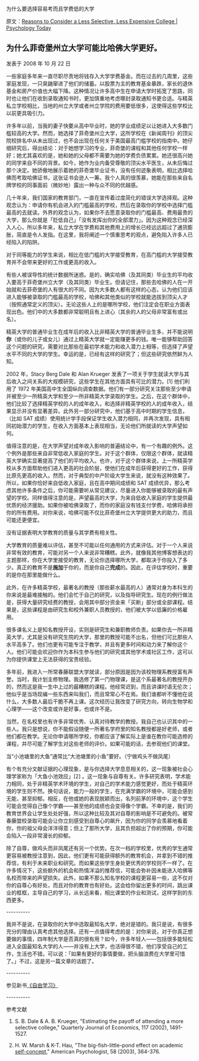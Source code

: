 为什么要选择容易考而且学费低的大学

原文：[Reasons to Consider a Less Selective, Less Expensive College | Psychology Today](https://www.psychologytoday.com/us/blog/freedom-learn/200810/reasons-consider-less-selective-less-expensive-college)

## 为什么菲奇堡州立大学可能比哈佛大学更好。

发表于 2008 年 10 月 22 日

一些家庭多年来一直尽职尽责地将钱存入大学学费基金。而在过去的几周里，这些家庭发现，一只臭鼬窜进了他们的储蓄。以股票为主的教育基金暴跌，家长的退休基金和房产价值也大幅下降。这种情况让许多高中生在申请大学时拓宽了思路，同时也让他们在收到录取通知书时，更加慎重地考虑哪封录取通知书更合适。与精英私立学校相比，当地的州立大学或者州立学院的费用要低很多，这使得这些学校比以前更具吸引力。

许多年以前，当我的妻子快要从高中毕业时，她的学业成绩足以让她进入大多数门槛较高的大学。然而，她选择了菲奇堡州立大学，这所学校在《新闻周刊》的顶尖院校排名中从未出现过，也不会出现在任何关于美国最高门槛学校的指南中。她仔细研究后，得出结论：对于她想学习的专业，菲奇堡的课程和其他任何学校一样好；她尤其喜欢的是，她和她的父母都不需要为她的学费负债累累。她还很高兴她的同学来自不同的背景。如今，她作为业内备受尊敬的顶尖水平医生，从未后悔过那个决定。她骄傲地展示着她的菲奇堡毕业证书，没有任何迹象表明，相比选择哈佛而考取哈佛证书，这张证书会逊人一筹。我个人真的很羡慕，她能在那些来自名牌学校的同事面前（微妙地）露出一种与众不同的优越感。

几十年来，我们国家的教育部门，一直在宣传着过度简化的错误大学选择观。这种观念认为：申请你有机会进入的门槛最高的学校，然后在录取你的学校中选择门槛最高的去就读。外界的观念认为，如果你不去愿意录取你的门槛最高、费用最贵的大学，那么你就是「贬低自己」「没有发挥出你的全部潜力」。因为这种观念已经深入人心，所以多年来，私立大学在学费和其他费用上的增长已经远远超过了通货膨胀，简直是令人发指。在这里，我将阐述一个慎重思考的观点，避免陷入许多人已经陷入的陷阱。

对于同等能力的学生来说，相比在低门槛的大学接受教育，在高门槛的大学接受教育并不会带来更好的工作或更高的收入。

有些人被误导性的统计数据所迷惑。是的，确实哈佛（及其同类）毕业生的平均收入要高于菲奇堡州立大学（及其同类）毕业生。但请记住，那些去哈佛的人在一开始就和去菲奇堡的人有很大的不同。因为大多数人都有这样的心态，认为他们应该进入能够被录取的门槛最高的学校，哈佛和其他类似的学校就能选拔到顶尖人才（按照通常定义的顶尖）。无论这些人上的是哪所学校，他们注定会在职业方面表现出色。他们中的大多数都非常聪明且有上进心（其余的人的父母非常富有或出名）。

精英大学的普通毕业生在成年后的收入比非精英大学的普通毕业生多，并不能说明**你**（或你的儿子或女儿）通过上精英大学就一定能赚更多的钱。唯一能够帮助回答这个问题的研究，需要对比那些在最初学术能力和收入潜力上相等，但选择了声望水平不同的大学的学生。幸运的是，已经有这样的研究了；但这些研究依然鲜为人知。

2002 年，Stacy Berg Dale 和 Alan Krueger 发表了一项关于学生就读大学与其后收入之间关系的大规模研究，这些学生在其他方面具有可比的潜力。[1] 他们利用了 1972 年美国高中生全国纵向调查数据。他们有一部分研究关注那些至少申请并被至少一所精英大学和至少一所非精英大学录取的学生。之后，在这个群体中，他们比较了选择精英学校的人的成年收入，和选择非精英学校的人的成年收入，结果显示并没有显著差异。此外另一部分研究中，他们基于高中时期的学生信息，（比如 SAT 成绩）使用统计学手段保证学生收入潜力相同，并再次发现，具有相同初始潜力的学生，在收入方面基本上表现相当，无论他们所就读的大学声望如何。

值得注意的是，在大学声望对成年收入影响的普遍结论中，有一个有趣的例外。这个例外是那些来自非常低收入家庭的学生。对于这个群体，仅限这个群体，就读精英大学确实显著提高了他们的平均收入。也许，对于这个群体来说，上一所精英学校从多方面帮助他们进入更高的社会阶层，使他们在成年后获得更好的工作，获得比原先更高的收入。然而，对于典型的中产阶级大学生来说，就没有这种效果了。所以，如果你恰好来自低收入家庭，且在高中期间成绩和 SAT 成绩优异，那么考虑其他许多条件之后，你可能需要听从常见建议，尽量进入你能够被录取的最有声望的学校。同样值得注意的是，声望最高的大学，为来自低收入家庭的学生提供最优质的经济援助。如果你被哈佛录取了，而你的家庭没有钱支付学费，哈佛将承担你的所有费用。对你来说，哈佛可能不仅比菲奇堡州立大学提供更大的助力，而且可能还更便宜。

没有证据表明大学教育的质量与其学费有相关性。

大学教育的质量难以评估，甚至不可能以任何通用的方式来评估。对于一个人来说非常有效的教育，可能对另一个人来说非常糟糕。此外，就像我其他博客想表达的主题那样，你在大学里接受的教育，无论你选择哪所大学，都取决于你投入了多少。真正的教育不是**施加**于你的，而是你自己**完成**的。因此，在评估学校时，重要的是你在那里能做什么。

此外，在许多精英学校，最著名的教授（那些薪水最高的人）通常对身为本科生的你来说是最难接触的。他们会忙于自己的研究，以及指导研究生。现在的例行做法是，获得大量研究经费的教授，会用其中部分资金来「买断」部分或全部课程。结果是，这些课程是由研究生和校外兼职人员教授的，他们被大学以低廉的价格雇用。

很多课名义上是知名教授开设，实则是研究生和兼职教师负责。如果你去一所非精英大学，尤其是没有研究生院的大学，那里的教授可能不出名，但他们可比那些人水平高多了。他们也更有可能专注于教学，并且有更多时间和动力来了解你这个人。他们可能会欢迎你作为本科生参与他们的研究或其他学术或社区工作，这可以为你提供课堂上无法获得的宝贵经验。

多年前，我进入一所常春藤联盟大学就读，部分原因是因为该校物理系教授富有声誉。当时，我计划主修物理。我选修了第一门物理课，是这个系最著名的教授开办的，然而这是我一生中上过的最糟糕的课程。他经常迟到，而且讲课时语无伦次；他似乎是当场现编一些东西来叫我们，而且常常心不在焉。我们谁都听不懂他在说什么，大多数人最后干脆不再上课。这次经历让我改变了研究方向，转向生物学和心理学——这个改变或许是好事，也或许不是。

当然，在名校里也有许多非常优秀、认真对待教学的教授。我自己也认识其中的一些人。我只是想说，你不能假设随便一所著名学府里的知名教授都是好老师，或者他们都在教学。无论你申请哪所学校，你都应该了解实际上是谁在教你可能选修的课程，并尽可能了解学生对这些老师的评价。如果可能的话，去参观他们的课堂。

当“小池塘里的大鱼”通常比“大池塘里的小鱼”要好。（宁做鸡头不做凤尾）

有个有充分文献证据的心理现象，是与你选择大学息息相关的，这一现象被社会心理学家称为「大鱼小池效应」[2] 。这一现象与自尊有关。许多研究表明，学术能力相同，处于非精英学术环境的学生，对自己的学术能力感觉更好，而处于精英环境的学生则不然。换句话说，能力一般的学生，在充满学霸的环境中，可能会感到无能，甚至抑郁。相反，在他或她的表现脱颖而出，名列前茅的环境中，这个学生可能会觉得自己像个学霸——甚至他的成绩也会变得像个学霸。不幸的是，我们的教育世界会让学生处处好强，所以这种比较及其对自尊的影响是不可避免的。被常春藤盟校录取可能会让你立刻感受到自尊心的飙升，因为你的同学会羡慕地看着你，你的祖父母会洋洋得意；但上了那所大学，且其负担超出了你的预期，你可能会陷入一段非常漫长的抑郁。

除了自尊，做鸡头而非凤尾还有另一个优势。在次一档的学校里，优秀的学生通常更容易被教授注意到，因此，他们更有可能获得额外的教育机会，并拿到不错的推荐信，有利于未来职业和研究。而如果这些学生身处更优秀的学校则不一样了。在许多情况下，这些额外的机会和热情洋溢的推荐信，可能会弥补因未能进入哈佛等名校而带来的声望损失。此外，如果不那么知名学校的课程更容易一些，这不仅对你的自尊心有好处，而且对你的教育也有好处。这会给你留出更多的时间，跳出课业的框框，主导自己的学习，从长远来看，相比课堂的作业和测试，这样学到的东西更多。

\----------

我并不是说，在录取你的大学中选取最知名大学，绝对是错的。我只是说，有很多充分的理由认真考虑其他选择。还有一点值得考虑的是：对你来说，对于你真正想要做的事情，四年制大学是否真的很有用？如今，许多年轻人——包括很多能轻松进入全国最知名大学的人——并没有上大学，也活得很不错，他们享受自己的工作，生活也不错。可以说：「如果有更好的事情要做，把头脑浪费在大学里可惜了。」不过，这是另一篇文章的话题了。

\----------

参见新书[《自由学习》](http://www.freetolearnbook.com/)

\----------

参考文献

1. S. B. Dale & A. B. Krueger, "Estimating the payoff of attending a more selective college," Quarterly Journal of Economics, 117 (2002), 1491-1527.

2. H. W. Marsh & K-T. Hau, "The big-fish-little-pond effect on academic [self-concept](https://www.psychologytoday.com/us/basics/identity)," American Psychologist, 58 (2003), 364-376.